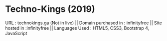# Techno-Kings (2019)
URL : technokings.ga (Not in live) ||
Domain purchased in : infinityfree ||
Site hosted in :infinityfree ||
Languages Used : HTML5, CSS3, Bootstrap 4, JavaScript
